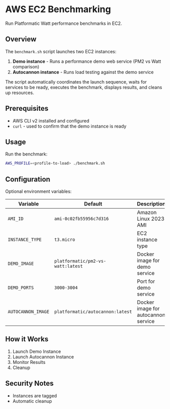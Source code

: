 # AWS EC2 Benchmarking

Run Platformatic Watt performance benchmarks in EC2.

## Overview

The `benchmark.sh` script launches two EC2 instances:
1. **Demo instance** - Runs a performance demo web service (PM2 vs Watt comparison)
2. **Autocannon instance** - Runs load testing against the demo service

The script automatically coordinates the launch sequence, waits for services to be ready, executes the benchmark, displays results, and cleans up resources.

## Prerequisites

- AWS CLI v2 installed and configured
- `curl` - used to confirm that the demo instance is ready

## Usage

Run the benchmark:

```sh
AWS_PROFILE=<profile-to-load> ./benchmark.sh
```

## Configuration

Optional environment variables:

| Variable | Default | Description |
|----------|---------|-------------|
| `AMI_ID` | `ami-0c02fb55956c7d316` | Amazon Linux 2023 AMI |
| `INSTANCE_TYPE` | `t3.micro` | EC2 instance type |
| `DEMO_IMAGE` | `platformatic/pm2-vs-watt:latest` | Docker image for demo service |
| `DEMO_PORTS` | `3000-3004` | Port for demo service |
| `AUTOCANNON_IMAGE` | `platformatic/autocannon:latest` | Docker image for autocannon service |


## How it Works

1. Launch Demo Instance
2. Launch Autocannon Instance
3. Monitor Results
4. Cleanup

## Security Notes

- Instances are tagged
- Automatic cleanup
